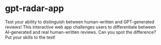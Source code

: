 # gpt-radar-app
Test your ability to distinguish between human-written and GPT-generated reviews!  This interactive web app challenges users to differentiate between AI-generated and real human-written reviews. Can you spot the difference? Put your skills to the test!
